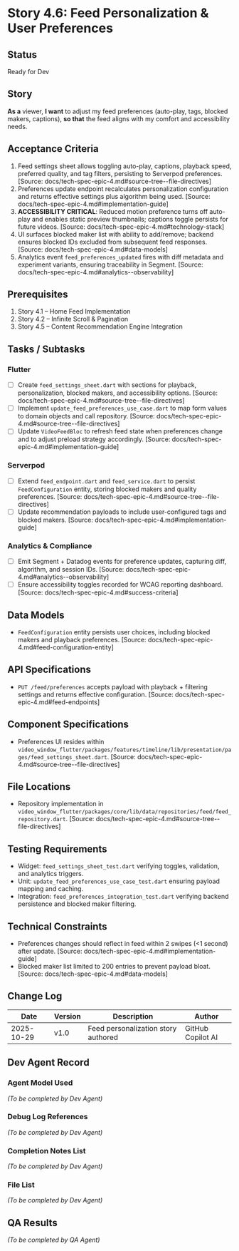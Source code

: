 # Story 4.6: Feed Personalization & User Preferences

## Status
Ready for Dev

## Story
**As a** viewer,
**I want** to adjust my feed preferences (auto-play, tags, blocked makers, captions),
**so that** the feed aligns with my comfort and accessibility needs.

## Acceptance Criteria
1. Feed settings sheet allows toggling auto-play, captions, playback speed, preferred quality, and tag filters, persisting to Serverpod preferences. [Source: docs/tech-spec-epic-4.md#source-tree--file-directives]
2. Preferences update endpoint recalculates personalization configuration and returns effective settings plus algorithm being used. [Source: docs/tech-spec-epic-4.md#implementation-guide]
3. **ACCESSIBILITY CRITICAL**: Reduced motion preference turns off auto-play and enables static preview thumbnails; captions toggle persists for future videos. [Source: docs/tech-spec-epic-4.md#technology-stack]
4. UI surfaces blocked maker list with ability to add/remove; backend ensures blocked IDs excluded from subsequent feed responses. [Source: docs/tech-spec-epic-4.md#data-models]
5. Analytics event `feed_preferences_updated` fires with diff metadata and experiment variants, ensuring traceability in Segment. [Source: docs/tech-spec-epic-4.md#analytics--observability]

## Prerequisites
1. Story 4.1 – Home Feed Implementation
2. Story 4.2 – Infinite Scroll & Pagination
3. Story 4.5 – Content Recommendation Engine Integration

## Tasks / Subtasks

### Flutter
- [ ] Create `feed_settings_sheet.dart` with sections for playback, personalization, blocked makers, and accessibility options. [Source: docs/tech-spec-epic-4.md#source-tree--file-directives]
- [ ] Implement `update_feed_preferences_use_case.dart` to map form values to domain objects and call repository. [Source: docs/tech-spec-epic-4.md#source-tree--file-directives]
- [ ] Update `VideoFeedBloc` to refresh feed state when preferences change and to adjust preload strategy accordingly. [Source: docs/tech-spec-epic-4.md#implementation-guide]

### Serverpod
- [ ] Extend `feed_endpoint.dart` and `feed_service.dart` to persist `FeedConfiguration` entity, storing blocked makers and quality preferences. [Source: docs/tech-spec-epic-4.md#source-tree--file-directives]
- [ ] Update recommendation payloads to include user-configured tags and blocked makers. [Source: docs/tech-spec-epic-4.md#implementation-guide]

### Analytics & Compliance
- [ ] Emit Segment + Datadog events for preference updates, capturing diff, algorithm, and session IDs. [Source: docs/tech-spec-epic-4.md#analytics--observability]
- [ ] Ensure accessibility toggles recorded for WCAG reporting dashboard. [Source: docs/tech-spec-epic-4.md#success-criteria]

## Data Models
- `FeedConfiguration` entity persists user choices, including blocked makers and playback preferences. [Source: docs/tech-spec-epic-4.md#feed-configuration-entity]

## API Specifications
- `PUT /feed/preferences` accepts payload with playback + filtering settings and returns effective configuration. [Source: docs/tech-spec-epic-4.md#feed-endpoints]

## Component Specifications
- Preferences UI resides within `video_window_flutter/packages/features/timeline/lib/presentation/pages/feed_settings_sheet.dart`. [Source: docs/tech-spec-epic-4.md#source-tree--file-directives]

## File Locations
- Repository implementation in `video_window_flutter/packages/core/lib/data/repositories/feed/feed_repository.dart`. [Source: docs/tech-spec-epic-4.md#source-tree--file-directives]

## Testing Requirements
- Widget: `feed_settings_sheet_test.dart` verifying toggles, validation, and analytics triggers.
- Unit: `update_feed_preferences_use_case_test.dart` ensuring payload mapping and caching.
- Integration: `feed_preferences_integration_test.dart` verifying backend persistence and blocked maker filtering.

## Technical Constraints
- Preferences changes should reflect in feed within 2 swipes (<1 second) after update. [Source: docs/tech-spec-epic-4.md#implementation-guide]
- Blocked maker list limited to 200 entries to prevent payload bloat. [Source: docs/tech-spec-epic-4.md#data-models]

## Change Log
| Date       | Version | Description                               | Author            |
| ---------- | ------- | ----------------------------------------- | ----------------- |
| 2025-10-29 | v1.0    | Feed personalization story authored       | GitHub Copilot AI |

## Dev Agent Record
### Agent Model Used
_(To be completed by Dev Agent)_

### Debug Log References
_(To be completed by Dev Agent)_

### Completion Notes List
_(To be completed by Dev Agent)_

### File List
_(To be completed by Dev Agent)_

## QA Results
_(To be completed by QA Agent)_
